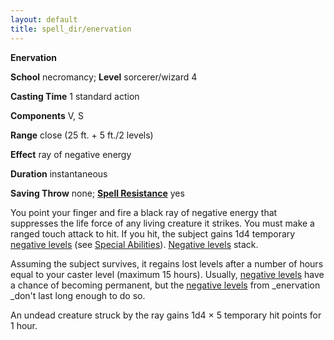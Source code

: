 ```yaml
---
layout: default
title: spell_dir/enervation
---
```

 **Enervation**

**School** necromancy; **Level** sorcerer/wizard 4

**Casting Time** 1 standard action

**Components** V, S

**Range** close (25 ft. + 5 ft./2 levels)

**Effect** ray of negative energy

**Duration** instantaneous

**Saving Throw** none; **[Spell Resistance](../glossary#_spell-resistance)** yes

You point your finger and fire a black ray of negative energy that suppresses the life force of any living creature it strikes. You must make a ranged touch attack to hit. If you hit, the subject gains 1d4 temporary [negative levels](../glossary#_energy-drain-and-negative-levels) (see [Special Abilities](../glossary#_appendix-1-special-abilities)). [Negative levels](../glossary#_energy-drain-and-negative-levels) stack.

Assuming the subject survives, it regains lost levels after a number of hours equal to your caster level (maximum 15 hours). Usually, [negative levels](../glossary#_energy-drain-and-negative-levels) have a chance of becoming permanent, but the [negative levels](../glossary#_energy-drain-and-negative-levels) from _enervation _don't last long enough to do so.

An undead creature struck by the ray gains 1d4 × 5 temporary hit points for 1 hour.

